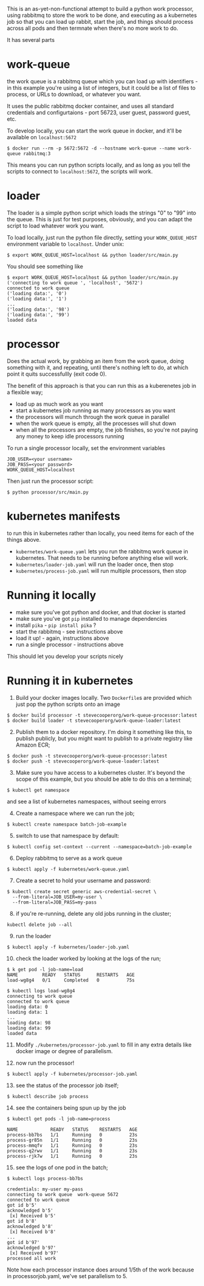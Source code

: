 This is an as-yet-non-functional attempt to build a python work processor, using rabbitmq to store the work to be 
done, and executing as a kubernetes job so that you can load up rabbit, start the job, and things should process 
across all pods and then termnate when there's no more work to do.

It has several parts

# work-queue

the work queue is a rabbitmq queue which you can load up with identifiers - in this example you're using a list 
of integers, but it could be a list of files to process, or URLs to download, or whatever you want.

It uses the public rabbitmq docker container, and uses all standard credentials and configurtaions - port 56723, 
user guest, password guest, etc.

To develop locally, you can start the work queue in docker, and it'll be available on `localhost:5672`

```
$ docker run --rm -p 5672:5672 -d --hostname work-queue --name work-queue rabbitmq:3
```

This means you can run python scripts locally, and as long as you tell the scripts to connect to `localhost:5672`, 
the scripts will work.

# loader

The loader is a simple python script which loads the strings "0" to "99" into the queue. This is just for test 
purposes, obviously, and you can adapt the script to load whatever work you want.

To load locally, just run the python file directly, setting your `WORK_QUEUE_HOST` environment variable to 
`localhost`. Under unix:

```
$ export WORK_QUEUE_HOST=localhost && python loader/src/main.py
```

You should see something like

```
$ export WORK_QUEUE_HOST=localhost && python loader/src/main.py
('connecting to work queue ', 'localhost', '5672')
connected to work queue
('loading data:', '0')
('loading data:', '1')
...
('loading data:', '98')
('loading data:', '99')
loaded data
```

# processor

Does the actual work, by grabbing an item from the work queue, doing something with it, and repeating, until there's 
nothing left to do, at which point it quits successfullly (exit code 0). 

The benefit of this approach is that you can run this as a kuberenetes job in a flexible way;

- load up as much work as you want
- start a kubernetes job running as many processors as you want
- the processors will munch through the work queue in parallel
- when the work queue is empty, all the processes will shut down
- when all the processors are empty, the job finishes, so you're not paying any money to keep idle processors running

To run a single processor locally, set the environment variables

```
JOB_USER=<your username>
JOB_PASS=<your password>
WORK_QUEUE_HOST=localhost
```

Then just run the processor script:

```
$ python processor/src/main.py
```

# kubernetes manifests

to run this in kubernetes rather than locally, you need items for each of the things above. 

- `kubernetes/work-queue.yaml` lets you run the rabbitmq work queue in kubernetes. That needs to be running before 
  anything else will work.
- `kubernetes/loader-job.yaml` will run the loader once, then stop
- `kubernetes/process-job.yaml` will run multiple processors, then stop

# Running it locally

- make sure you've got python and docker, and that docker is started
- make sure you've got `pip` installed to manage dependencies
- install `pika` - `pip install pika` ?
- start the rabbitmq - see instructions above
- load it up! - again, instructions above
- run a single processor - instructions above

This should let you develop your scripts nicely

# Running it in kubernetes

1. Build your docker images locally. Two `Dockerfile`s are provided which just pop the python scripts onto an image
```
$ docker build processor -t stevecooperorg/work-queue-processor:latest
$ docker build loader -t stevecooperorg/work-queue-loader:latest
```

2. Publish them to a docker repository. I'm doing it something like this, to publish publicly, but you might want to 
   publish to a private registry like Amazon ECR;

```
$ docker push -t stevecooperorg/work-queue-processor:latest
$ docker push -t stevecooperorg/work-queue-loader:latest
```

3. Make sure you have access to a kubernetes cluster. It's beyond the scope of this example, but you should be able 
   to do this on a terminal;
   
```
$ kubectl get namespace
```

and see a list of kubernetes namespaces, without seeing errors

4. Create a namespace where we can run the job;

```
$ kubectl create namespace batch-job-example
```

5. switch to use that namespace by default:

```
$ kubectl config set-context --current --namespace=batch-job-example
```

6. Deploy rabbitmq to serve as a work queue

```
$ kubectl apply -f kubernetes/work-queue.yaml
```   

7. Create a secret to hold your username and password:
```
$ kubectl create secret generic aws-credential-secret \
  --from-literal=JOB_USER=my-user \
  --from-literal=JOB_PASS=my-pass 
```

8. if you're re-running, delete any old jobs running in the cluster;

```
kubectl delete job --all
```

9. run the loader

```
$ kubectl apply -f kubernetes/loader-job.yaml
```

10. check the loader worked by looking at the logs of the run;

```
$ k get pod -l job-name=load
NAME         READY   STATUS      RESTARTS   AGE
load-wg8g4   0/1     Completed   0          75s

$ kubectl logs load-wg8g4
connecting to work queue
connected to work queue
loading data: 0
loading data: 1
...
loading data: 98
loading data: 99
loaded data

```

11. Modify `./kubernetes/processor-job.yaml` to fill in any extra details like docker image or degree of parallelism.

12. now run the processor!

```
$ kubectl apply -f kubernetes/processor-job.yaml
```

13. see the status of the processor job itself;

```
$ kubectl describe job process
```

14. see the containers being spun up by the job

```
$ kubectl get pods -l job-name=process

NAME            READY   STATUS    RESTARTS   AGE
process-bb7bs   1/1     Running   0          23s
process-gr85n   1/1     Running   0          23s
process-mmqfv   1/1     Running   0          23s
process-q2rwv   1/1     Running   0          23s
process-rjk7w   1/1     Running   0          23s
```

15. see the logs of one pod in the batch;

```
$ kubectl logs process-bb7bs

credentials: my-user my-pass
connecting to work queue  work-queue 5672
connected to work queue
got id b'5'
acknowledged b'5'
 [x] Received b'5'
got id b'8'
acknowledged b'8'
 [x] Received b'8'
...
got id b'97'
acknowledged b'97'
 [x] Received b'97'
processed all work

```

Note how each processor instance does around 1/5th of the work because in processorjob.yaml, we've set parallelism to 5.
